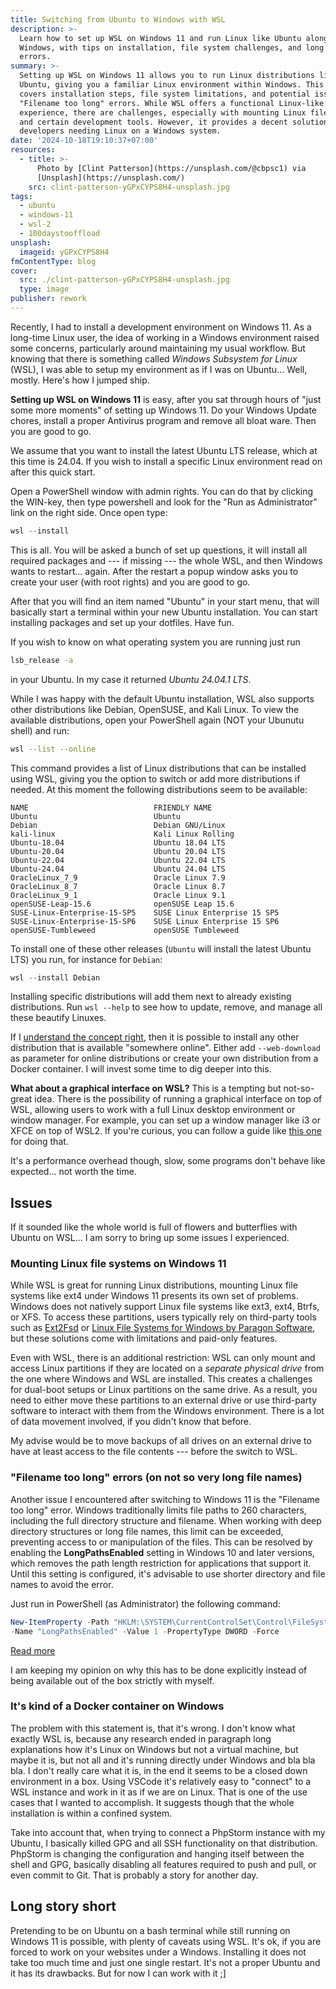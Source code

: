 ```yaml
---
title: Switching from Ubuntu to Windows with WSL
description: >-
  Learn how to set up WSL on Windows 11 and run Linux like Ubuntu alongside
  Windows, with tips on installation, file system challenges, and long filename
  errors.
summary: >-
  Setting up WSL on Windows 11 allows you to run Linux distributions like
  Ubuntu, giving you a familiar Linux environment within Windows. This guide
  covers installation steps, file system limitations, and potential issues like
  "Filename too long" errors. While WSL offers a functional Linux-like
  experience, there are challenges, especially with mounting Linux file systems
  and certain development tools. However, it provides a decent solution for
  developers needing Linux on a Windows system.
date: '2024-10-18T19:10:37+07:00'
resources:
  - title: >-
      Photo by [Clint Patterson](https://unsplash.com/@cbpsc1) via
      [Unsplash](https://unsplash.com/)
    src: clint-patterson-yGPxCYPS8H4-unsplash.jpg
tags:
  - ubuntu
  - windows-11
  - wsl-2
  - 100daystooffload
unsplash:
  imageid: yGPxCYPS8H4
fmContentType: blog
cover:
  src: ./clint-patterson-yGPxCYPS8H4-unsplash.jpg
  type: image
publisher: rework
---
```


Recently, I had to install a development environment on Windows 11. As a long-time Linux user, the idea of working in a Windows environment raised some concerns, particularly around maintaining my usual workflow. But knowing that there is something called *Windows Subsystem for Linux* (WSL), I was able to setup my environment as if I was on Ubuntu… Well, mostly. Here's how I jumped ship.

**Setting up WSL on Windows 11** is easy, after you sat through hours of "just some more moments" of setting up Windows 11. Do your Windows Update chores, install a proper Antivirus program and remove all bloat ware. Then you are good to go.

We assume that you want to install the latest Ubuntu LTS release, which at this time is 24.04. If you wish to install a specific Linux environment read on after this quick start.

Open a PowerShell window with admin rights. You can do that by clicking the WIN-key, then type powershell and look for the "Run as Administrator" link on the right side. Once open type:

```powershell
wsl --install
```

This is all. You will be asked a bunch of set up questions, it will install all required packages and --- if missing --- the whole WSL, and then Windows wants to restart… again. After the restart a popup window asks you to create your user (with root rights) and you are good to go.

After that you will find an item named "Ubuntu" in your start menu, that will basically start a terminal within your new Ubuntu installation. You can start installing packages and set up your dotfiles. Have fun.

If you wish to know on what operating system you are running just run

```bash
lsb_release -a
```

in your Ubuntu. In my case it returned *Ubuntu 24.04.1 LTS*.

While I was happy with the default Ubuntu installation, WSL also supports other distributions like Debian, OpenSUSE, and Kali Linux. To view the available distributions, open your PowerShell again (NOT your Ubunutu shell) and run:

```bash
wsl --list --online
```

This command provides a list of Linux distributions that can be installed using WSL, giving you the option to switch or add more distributions if needed. At this moment the following distributions seem to be available:

```plaintext
NAME                            FRIENDLY NAME
Ubuntu                          Ubuntu
Debian                          Debian GNU/Linux
kali-linux                      Kali Linux Rolling
Ubuntu-18.04                    Ubuntu 18.04 LTS
Ubuntu-20.04                    Ubuntu 20.04 LTS
Ubuntu-22.04                    Ubuntu 22.04 LTS
Ubuntu-24.04                    Ubuntu 24.04 LTS
OracleLinux_7_9                 Oracle Linux 7.9
OracleLinux_8_7                 Oracle Linux 8.7
OracleLinux_9_1                 Oracle Linux 9.1
openSUSE-Leap-15.6              openSUSE Leap 15.6
SUSE-Linux-Enterprise-15-SP5    SUSE Linux Enterprise 15 SP5
SUSE-Linux-Enterprise-15-SP6    SUSE Linux Enterprise 15 SP6
openSUSE-Tumbleweed             openSUSE Tumbleweed
```

To install one of these other releases (`Ubuntu` will install the latest Ubuntu LTS) you run, for instance for `Debian`:

```powershell
wsl --install Debian
```

Installing specific distributions will add them next to already existing distributions. Run `wsl --help` to see how to update, remove, and manage all these beautify Linuxes.

If I [understand the concept right](https://learn.microsoft.com/en-us/windows/wsl/use-custom-distro), then it is possible to install any other distribution that is available "somewhere online". Either add `--web-download` as parameter for online distributions or create your own distribution from a Docker container. I will invest some time to dig deeper into this.

**What about a graphical interface on WSL?** This is a tempting but not-so-great idea. There is the possibility of running a graphical interface on top of WSL, allowing users to work with a full Linux desktop environment or window manager. For example, you can set up a window manager like i3 or XFCE on top of WSL2. If you're curious, you can follow a guide like [this one](https://aymen-furter.medium.com/running-a-window-manager-on-top-of-wsl2-a82bdc8f3c88) for doing that.

It's a performance overhead though, slow, some programs don't behave like expected… not worth the time.

## Issues

If it sounded like the whole world is full of flowers and butterflies with Ubuntu on WSL… I am sorry to bring up some issues I experienced.

### Mounting Linux file systems on Windows 11

While WSL is great for running Linux distributions, mounting Linux file systems like ext4 under Windows 11 presents its own set of problems. Windows does not natively support Linux file systems like ext3, ext4, Btrfs, or XFS. To access these partitions, users typically rely on third-party tools such as [Ext2Fsd](https://sourceforge.net/projects/ext2fsd/) or [Linux File Systems for Windows by Paragon Software](https://www.paragon-software.com/home/linuxfs-windows/), but these solutions come with limitations and paid-only features.

Even with WSL, there is an additional restriction: WSL can only mount and access Linux partitions if they are located on a *separate physical drive* from the one where Windows and WSL are installed. This creates a challenges for dual-boot setups or Linux partitions on the same drive. As a result, you need to either move these partitions to an external drive or use third-party software to interact with them from the Windows environment. There is a lot of data movement involved, if you didn't know that before.

My advise would be to move backups of all drives on an external drive to have at least access to the file contents --- before the switch to WSL.

### "Filename too long" errors (on not so very long file names)

Another issue I encountered after switching to Windows 11 is the "Filename too long" error. Windows traditionally limits file paths to 260 characters, including the full directory structure and filename. When working with deep directory structures or long file names, this limit can be exceeded, preventing access to or manipulation of the files. This can be resolved by enabling the **LongPathsEnabled** setting in Windows 10 and later versions, which removes the path length restriction for applications that support it. Until this setting is configured, it's advisable to use shorter directory and file names to avoid the error.

Just run in PowerShell (as Administrator) the following command:

```powershell
New-ItemProperty -Path "HKLM:\SYSTEM\CurrentControlSet\Control\FileSystem" `
-Name "LongPathsEnabled" -Value 1 -PropertyType DWORD -Force
```

[Read more](https://learn.microsoft.com/en-us/windows/win32/fileio/maximum-file-path-limitation?tabs=powershell)

I am keeping my opinion on why this has to be done explicitly instead of being available out of the box strictly with myself.

### It's kind of a Docker container on Windows

The problem with this statement is, that it's wrong. I don't know what exactly WSL is, because any research ended in paragraph long explanations how it's Linux on Windows but not a virtual machine, but maybe it is, but not all and it's running directly under Windows and bla bla bla. I don't really care what it is, in the end it seems to be a closed down environment in a box. Using VSCode it's relatively easy to "connect" to a WSL instance and work in it as if we are on Linux. That is one of the use cases that I wanted to accomplish. It suggests though that the whole installation is within a confined system.

Take into account that, when trying to connect a PhpStorm instance with my Ubuntu, I basically killed GPG and all SSH functionality on that distribution. PhpStorm is changing the configuration and hanging itself between the shell and GPG, basically disabling all features required to push and pull, or even commit to Git. That is probably a story for another day.

## Long story short

Pretending to be on Ubuntu on a bash terminal while still running on Windows 11 is possible, with plenty of caveats using WSL. It's ok, if you are forced to work on your websites under a Windows. Installing it does not take too much time and just one single restart. It's not a proper Ubuntu and it has its drawbacks. But for now I can work with it ;]
